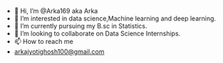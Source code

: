 - 👋 Hi, I’m @Arka169 aka Arka
- 👀 I’m interested in data science,Machine learning and deep learning.
- 🌱 I’m currently pursuing my B.sc in Statistics.
- 💞️ I’m looking to collaborate on Data Science Internships.
- 📫 How to reach me 
- arkajyotighosh100@gmail.com

<!---
Arka169/Arka169 is a ✨ special ✨ repository because its `README.md` (this file) appears on your GitHub profile.
You can click the Preview link to take a look at your changes.
--->

